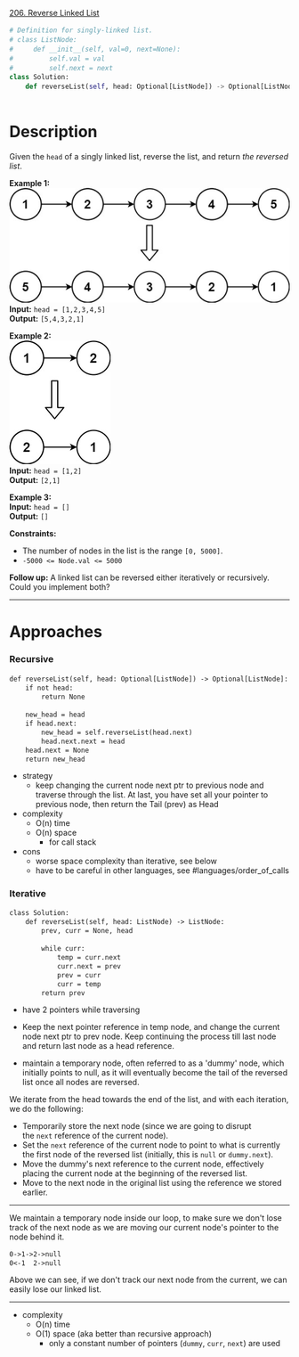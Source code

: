 [206. Reverse Linked List](https://leetcode.com/problems/reverse-linked-list/)

```python
# Definition for singly-linked list.
# class ListNode:
#     def __init__(self, val=0, next=None):
#         self.val = val
#         self.next = next
class Solution:
    def reverseList(self, head: Optional[ListNode]) -> Optional[ListNode]:
        
```

# Description
Given the `head` of a singly linked list, reverse the list, and return _the reversed list_.

**Example 1:**  
![](!assets/attachments/Pasted%20image%2020240227105112.png)  
**Input:** `head = [1,2,3,4,5]`  
**Output:** `[5,4,3,2,1]`  

**Example 2:**  
![](!assets/attachments/Pasted%20image%2020240227105133.png)  
**Input:** `head = [1,2]`  
**Output:** `[2,1]`  

**Example 3:**  
**Input:** `head = []`  
**Output:** `[]`  

**Constraints:**
- The number of nodes in the list is the range `[0, 5000]`.
- `-5000 <= Node.val <= 5000`

**Follow up:** A linked list can be reversed either iteratively or recursively. Could you implement both?

---




# Approaches
### Recursive
```
def reverseList(self, head: Optional[ListNode]) -> Optional[ListNode]:
	if not head:
		return None

	new_head = head
	if head.next:
		new_head = self.reverseList(head.next)
		head.next.next = head
	head.next = None
	return new_head
```
- strategy
	- keep changing the current node next ptr to previous node and traverse through the list. At last, you have set all your pointer to previous node, then return the Tail (prev) as Head
- complexity
	- O(n) time
	- O(n) space
		- for call stack
- cons
	- worse space complexity than iterative, see below
	- have to be careful in other languages, see #languages/order_of_calls



### Iterative
```
class Solution:
    def reverseList(self, head: ListNode) -> ListNode:
        prev, curr = None, head

        while curr:
            temp = curr.next
            curr.next = prev
            prev = curr
            curr = temp
        return prev
```



- have 2 pointers while traversing
- Keep the next pointer reference in temp node, and change the current node next ptr to prev node. Keep continuing the process till last node and return last node as a head reference.


- maintain a temporary node, often referred to as a 'dummy' node, which initially points to null, as it will eventually become the tail of the reversed list once all nodes are reversed.

We iterate from the head towards the end of the list, and with each iteration, we do the following:

- Temporarily store the next node (since we are going to disrupt the `next` reference of the current node).
- Set the `next` reference of the current node to point to what is currently the first node of the reversed list (initially, this is `null` or `dummy.next`).
- Move the dummy's next reference to the current node, effectively placing the current node at the beginning of the reversed list.
- Move to the next node in the original list using the reference we stored earlier.

---


We maintain a temporary node inside our loop, to make sure we don't lose track of the next node as we are moving our current node's pointer to the node behind it.

```
0->1->2->null
0<-1  2->null
```

Above we can see, if we don't track our next node from the current, we can easily lose our linked list.


---


- complexity
	- O(n) time
	- O(1) space (aka better than recursive approach)
		- only a constant number of pointers (`dummy`, `curr`, `next`) are used
